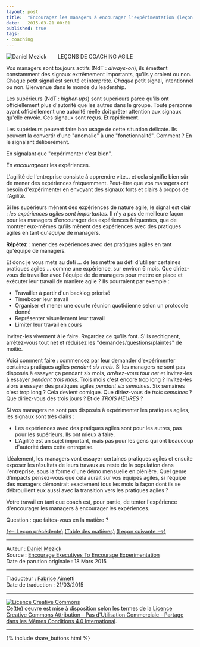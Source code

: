 ```yaml
---
layout: post
title:  "Encouragez les managers à encourager l'expérimentation (leçon 11)"
date:   2015-03-21 00:01
published: true
tags:
- coaching
---
```


<div align="left" style="float:left; padding-right:30px" >
  <img title="Daniel Mezick" src="{{ site.url }}assets/daniel_mezick/daniel-mezick-002.png" />
</div>
LEÇONS DE COACHING AGILE

Vos managers sont toujours actifs (NdT : _always-on_), ils émettent constamment des signaux extrêmement importants, qu'ils y croient ou non. Chaque petit signal est scruté et interprété. _Chaque_ petit signal, intentionnel ou non. Bienvenue dans le monde du leadership.

Les supérieurs (NdT : _higher-ups_) sont supérieurs parce qu'ils ont officiellement plus d'autorité que les autres dans le groupe. Toute personne ayant officiellement une autorité réelle doit prêter attention aux signaux qu'elle envoie. Ces signaux sont reçus. Et rapidement.

Les supérieurs peuvent faire bon usage de cette situation délicate. Ils peuvent la convertir d'une "anomalie" à une "fonctionnalité". Comment ? En le signalant délibérément.

En signalant que "expérimenter c'est bien".

En _encourageant_ les expériences.

L'agilité de l'entreprise consiste à apprendre vite... et cela signifie bien sûr de mener des expériences fréquemment. Peut-être que vos managers ont besoin d'expérimenter en envoyant des signaux forts et clairs à propos de l'Agilité.

Si les supérieurs mènent des expériences de nature agile, le signal est clair : _les expériences agiles sont importantes_. Il n'y a pas de meilleure façon pour les managers d'encourager des expériences fréquentes, que de montrer eux-mêmes qu'ils mènent des expériences avec des pratiques agiles en tant qu'_équipe_ de managers.

**Répétez** : mener des expériences avec des pratiques agiles en tant qu'équipe de managers.

Et donc je vous mets au défi ... de les mettre au défi d'utiliser certaines pratiques agiles ... comme une expérience, sur environ 6 mois. Que diriez-vous de travailler avec l'équipe de de managers pour mettre en place et exécuter leur travail de manière agile ? Ils pourraient par exemple :

* Travailler à partir d'un backlog priorisé
* Timeboxer leur travail
* Organiser et mener une courte réunion quotidienne selon un protocole donné
* Représenter visuellement leur travail
* Limiter leur travail en cours


Invitez-les vivement à le faire. Regardez ce qu'ils font. S'ils rechignent, arrêtez-vous tout net et réduisez les "demandes/questions/plaintes" de moitié.

Voici comment faire : commencez par leur demander d'expérimenter certaines pratiques agiles _pendant six mois_. Si les managers ne sont pas disposés à essayer ça pendant six mois, _arrêtez-vous tout net_ et invitez-les à essayer _pendant trois mois_. Trois mois c'est encore trop long ? Invitez-les alors à essayer des pratiques agiles _pendant six semaines_. Six semaines c'est trop long ? Cela devient comique. Que diriez-vous de _trois semaines_ ? Que diriez-vous des trois jours ? Et de _TROIS HEURES_ ?

Si vos managers ne sont pas disposés à expérimenter les pratiques agiles, les signaux sont très clairs :

* Les expériences avec des pratiques agiles sont pour les autres, pas pour les supérieurs. Ils ont mieux à faire.
* L'Agilité est un sujet important, mais pas pour les gens qui ont beaucoup d'autorité dans cette entreprise.


Idéalement, les managers vont essayer certaines pratiques agiles et ensuite exposer les résultats de leurs travaux au reste de la population dans l'entreprise, sous la forme d'une démo mensuelle en plénière. Quel genre d'impacts pensez-vous que cela aurait sur vos équipes agiles, si l'équipe des managers démontrait exactement tous les mois la façon dont ils se débrouillent eux aussi avec la transition vers les pratiques agiles ?

Votre travail en tant que coach est, pour partie, de tenter l'expérience d'encourager les managers à encourager les expériences.

Question : que faites-vous en la matière ?

[(<-- Leçon précédente)](http://www.les-traducteurs-agiles.org/2015/02/26/le-forum-ouvert-raconte-une-histoire-lecon-10.html) [(Table des matières)](http://www.les-traducteurs-agiles.org/2015/02/15/lecons-de-coaching.html) [(Leçon suivante -->)](http://www.les-traducteurs-agiles.org/2015/03/21/je-veux-ecrire-l-histoire-lecon-12.html)  

---
Auteur : [Daniel Mezick](https://twitter.com/danielmezick)  
Source : [Encourage Executives To Encourage Experimentation](http://newtechusa.net/agile/encourage-executives-to-encourage-experimentation/)  
Date de parution originale : 18 Mars 2015  

---
Traducteur : [Fabrice Aimetti](http://www.fabrice-aimetti.fr/)  
Date de traduction : 21/03/2015  

---

<a rel="license" href="http://creativecommons.org/licenses/by-nc-sa/4.0/"><img alt="Licence Creative Commons" style="border-width:0" src="http://i.creativecommons.org/l/by-nc-sa/4.0/88x31.png" /></a><br />Ce(tte) oeuvre est mise à disposition selon les termes de la <a rel="license" href="http://creativecommons.org/licenses/by-nc-sa/4.0/">Licence Creative Commons Attribution - Pas d'Utilisation Commerciale - Partage dans les Mêmes Conditions 4.0 International</a>.

---

{% include share_buttons.html %}
